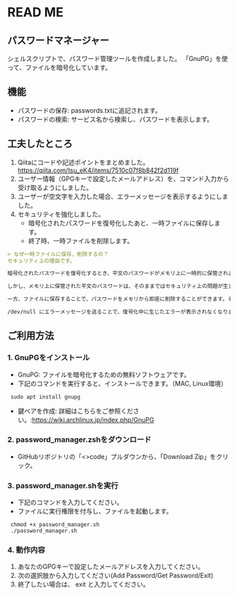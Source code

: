 # READ ME

## パスワードマネージャー

シェルスクリプトで、パスワード管理ツールを作成しました。
「GnuPG」を使って、ファイルを暗号化しています。

## 機能
- パスワードの保存: passwords.txtに追記されます。
- パスワードの検索: サービス名から検索し、パスワードを表示します。

## 工夫したところ
  1. Qiitaにコードや記述ポイントをまとめました。　https://qiita.com/tsu_eK4/items/7510c07f8b842f2d119f
  2. ユーザー情報（GPGキーで設定したメールアドレス）を、コマンド入力から受け取るようにしました。
  3. ユーザーが空文字を入力した場合、エラーメッセージを表示するようにしました。
  4. セキュリティを強化しました。
     - 暗号化されたパスワードを復号化したあと、一時ファイルに保存します。
     - 終了時、一時ファイルを削除します。
```md
> なぜ一時ファイルに保存、削除するの？
セキュリティ上の理由です。

暗号化されたパスワードを復号化するとき、平文のパスワードがメモリ上に一時的に保管されます。

しかし、メモリ上に保管された平文のパスワードは、そのままではセキュリティ上の問題が生じる可能性があります。（ハッキングなど）

一方、ファイルに保存することで、パスワードをメモリから即座に削除することができます。そして、ファイルが不要になったら、安全に削除することができます。

/dev/null にエラーメッセージを送ることで、復号化中に生じたエラーが表示されなくなります。エラーメッセージを捨てることで、情報漏洩を防止することができます。
```

## ご利用方法

### 1. GnuPGをインストール
   - GnuPG: ファイルを暗号化するための無料ソフトウェアです。
   - 下記のコマンドを実行すると、インストールできます。（MAC, Linux環境）
```shell
 sudo apt install gnupg
```
  - 鍵ペアを作成: 詳細はこちらをご参照ください。:https://wiki.archlinux.jp/index.php/GnuPG
### 2. password_manager.zshをダウンロード
  - GitHubリポジトリの「<>code」プルダウンから、「Download Zip」をクリック。

### 3. password_manager.shを実行

  - 下記のコマンドを入力してください。
  - ファイルに実行権限を付与し、ファイルを起動します。
```shell
 chmod +x password_manager.sh
 ./password_manager.sh
```
### 4. 動作内容
  1. あなたのGPGキーで設定したメールアドレスを入力してください。
  2. 次の選択肢から入力してください(Add Password/Get Password/Exit)
  3. 終了したい場合は、 exit と入力してください。

